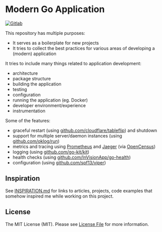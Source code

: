 # Modern Go Application

[![Gitlab](https://img.shields.io/badge/gitlab-sagikazarmark%2Fmodern--go--application-orange.svg?logo=gitlab&longCache=true&style=flat-square)](https://gitlab.com/sagikazarmark/modern-go-application)

This repository has multiple purposes:

- It serves as a boilerplate for new projects
- It tries to collect the best practices for various areas of developing a (modern) application

It tries to include many things related to application development:

- architecture
- package structure
- building the application
- testing
- configuration
- running the application (eg. Docker)
- developer environment/experience
- instrumentation


Some of the features:

- graceful restart (using [github.com/cloudflare/tableflip](https://github.com/cloudflare/tableflip)) and shutdown
- support for multiple server/daemon instances (using [github.com/oklog/run](https://github.com/oklog/run))
- metrics and tracing using [Prometheus](https://prometheus.io/) and [Jaeger](https://www.jaegertracing.io/) (via [OpenCensus](https://opencensus.io/))
- logging (using [github.com/go-kit/kit](https://github.com/go-kit/kit))
- health checks (using [github.com/InVisionApp/go-health](https://github.com/InVisionApp/go-health))
- configuration (using [github.com/spf13/viper](https://github.com/spf13/viper))


## Inspiration

See [INSPIRATION.md](INSPIRATION.md) for links to articles, projects, code examples that somehow inspired
me while working on this project.


## License

The MIT License (MIT). Please see [License File](LICENSE) for more information.
